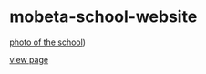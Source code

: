 # mobeta-school-website
[photo of the school](https://user-images.githubusercontent.com/64342151/119651124-8f736c00-be1c-11eb-9850-d14164533feb.jpg))

[view page](https://ismaila-turner.github.io/mobeta-school-website/)

